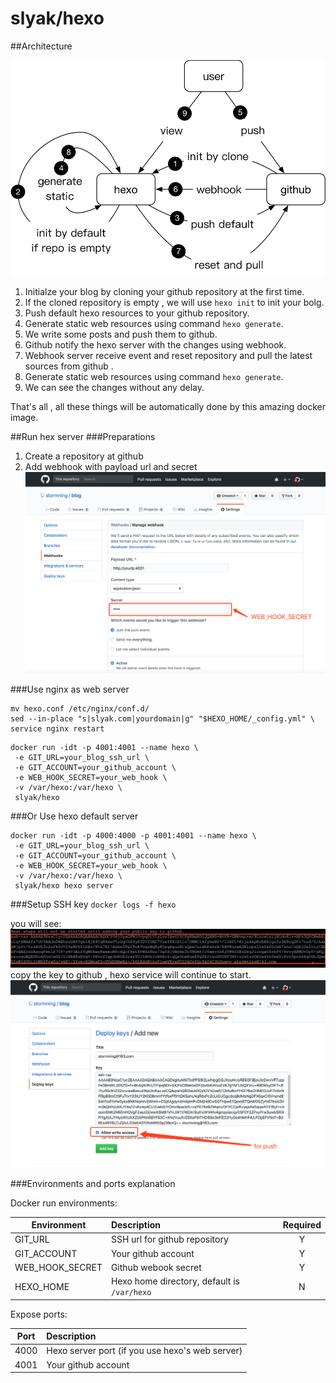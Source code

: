 # slyak/hexo

##Architecture

![hexo](./assets/hexo.png)

1. Initialze your blog by cloning your github repository at the first time.
2. If the cloned repository is empty , we will use `hexo init` to init your bolg.
3. Push default hexo resources to your github repository.
4. Generate static web resources using command `hexo generate`.
5. We write some posts and push them to github.
6. Github notify the hexo server with the changes using webhook.
7. Webhook server receive event and reset repository and pull the latest sources from github .
8. Generate static web resources using command `hexo generate`.
9. We can see the changes without any delay.

That's all , all these things will be automatically done by this amazing docker image.


##Run hex server
###Preparations
1. Create a repository at github
2. Add webhook with payload url and secret
![webhook](./assets/webhook.png)

###Use nginx as web server
```
mv hexo.conf /etc/nginx/conf.d/
sed --in-place "s|slyak.com|yourdomain|g" "$HEXO_HOME/_config.yml" \
service nginx restart
```
```
docker run -idt -p 4001:4001 --name hexo \
 -e GIT_URL=your_blog_ssh_url \ 
 -e GIT_ACCOUNT=your_github_account \
 -e WEB_HOOK_SECRET=your_web_hook \ 
 -v /var/hexo:/var/hexo \
 slyak/hexo
```

###Or Use hexo default server
```
docker run -idt -p 4000:4000 -p 4001:4001 --name hexo \
 -e GIT_URL=your_blog_ssh_url \ 
 -e GIT_ACCOUNT=your_github_account \
 -e WEB_HOOK_SECRET=your_web_hook \ 
 -v /var/hexo:/var/hexo \
 slyak/hexo hexo server
```

###Setup SSH key
`docker logs -f hexo`

you will see:
![rsa_key](./assets/rsa_key.png)
copy the key to github , hexo service will continue to start.
![rsa](./assets/rsa.png)

###Environments and ports explanation

Docker run environments:

| Environment | Description |  Required  |
| --------    | :-----   | :----: |
| GIT_URL     | SSH url for github repository |   Y    |
| GIT_ACCOUNT | Your github account |   Y    |
| WEB_HOOK_SECRET | Github webook secret |   Y    |
| HEXO_HOME | Hexo home directory, default is `/var/hexo` |   N    |

Expose ports:

| Port | Description |
| --------    | :----- |
| 4000     | Hexo server port (if you use hexo's web server) |
| 4001 | Your github account |

